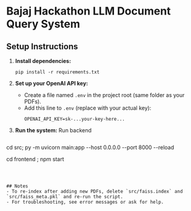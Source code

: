# Bajaj Hackathon LLM Document Query System

## Setup Instructions

1. **Install dependencies:**
   ```
   pip install -r requirements.txt
   ```

2. **Set up your OpenAI API key:**
   - Create a file named `.env` in the project root (same folder as your PDFs).
   - Add this line to `.env` (replace with your actual key):
     ```
     OPENAI_API_KEY=sk-...your-key-here...
     ```

3. **Run the system:**
   Run backend
   ```
  cd src; py -m uvicorn main:app --host 0.0.0.0 --port 8000 --reload

   cd frontend ; npm start
   ```
  
  

## Notes
- To re-index after adding new PDFs, delete `src/faiss.index` and `src/faiss_meta.pkl` and re-run the script.
- For troubleshooting, see error messages or ask for help. 
